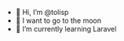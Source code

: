 - 👋 Hi, I’m @tolisp
- 👀 I want to go to the moon
- 🌱 I’m currently learning Laravel


<!---
tolisp/tolisp is a ✨ special ✨ repository because its `README.md` (this file) appears on your GitHub profile.
You can click the Preview link to take a look at your changes.
--->
